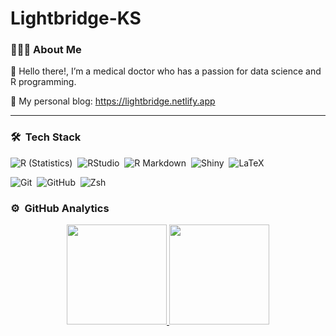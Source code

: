 
<!-- README.md is generated from README.Rmd. Please edit that file -->

# Lightbridge-KS

### 👨🏻‍:computer: About Me

:wave: Hello there!, I’m a medical doctor who has a passion for data
science and R programming.

:seedling: My personal blog: <https://lightbridge.netlify.app>

------------------------------------------------------------------------

### 🛠  Tech Stack

![R
(Statistics)](https://img.shields.io/badge/-R-05122A?style=flat&logo=r&logoColor=276DC3) 
![RStudio](https://img.shields.io/badge/-RStudio-05122A?style=flat&logo=rstudio) 
![R
Markdown](https://img.shields.io/badge/-R%20Markdown-05122A?style=flat&logo=r%20markdown) 
![Shiny](https://img.shields.io/badge/-Shiny-05122A?style=flat&logo=shiny) 
![LaTeX](https://img.shields.io/badge/-LaTeX-05122A?style=flat&logo=latex&logoColor=00ffff)

  

![Git](https://img.shields.io/badge/-Git-05122A?style=flat&logo=git) 
![GitHub](https://img.shields.io/badge/-GitHub-05122A?style=flat&logo=github) 
![Zsh](https://img.shields.io/badge/-Zsh-05122A?style=flat&logo=zsh) 

### :gear:  GitHub Analytics

<!-- Github Stats by "https://github.com/anuraghazra/github-readme-stats" -->
<p align="center">
<a href="https://github.com/Lightbridge-KS">
<img height="160em" src="https://github-readme-stats.vercel.app/api?username=Lightbridge-KS&count_private=true&show_icons=true&theme=radical"/>
<img height="160em" src="https://github-readme-stats.vercel.app/api/top-langs/?username=Lightbridge-KS&hide=html,scss&langs_count=5&layout=compact&theme=algolia"/>
</a>
</p>
<!-- Reference -->
<!-- Inspired from: https://github.com/durgeshsamariya/awesome-github-profile-readme-templates/blob/master/AVS1508.md?plain=1 -->
